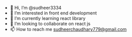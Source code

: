 - 👋 Hi, I’m @sudheer3334
- 👀 I’m interested in front end development 
- 🌱 I’m currently learning react library
- 💞️ I’m looking to collaborate on react js
- 📫 How to reach me sudheerchaudhary779@gmail.com

<!---
sudheer3334/sudheer3334 is a ✨ special ✨ repository because its `README.md` (this file) appears on your GitHub profile.
You can click the Preview link to take a look at your changes.
--->
